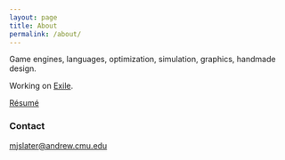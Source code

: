 ```yaml
---
layout: page
title: About
permalink: /about/
---
```


Game engines, languages, optimization, simulation, graphics, handmade design.  

Working on [Exile](https://github.com/TheNumbat/exile). 

[Résumé](assets/resume.pdf)

### Contact

[mjslater@andrew.cmu.edu](mailto:mjslater@andrew.cmu.edu)
